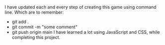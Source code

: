 I have updated each and every step of creating this game using command line.
Which are to remember:
- git add .
- git commit -m "some comment"
- git push origin main
I have learned a lot using JavaScript and CSS, while completing this project. 
